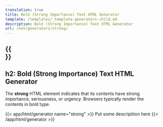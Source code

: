```yaml
---
translation: true
title: Bold (Strong Importance) Text HTML Generator
template: /templates/_template-generators-child.md
description: Bold (Strong Importance) Text HTML Generator
url: /net/generators/strong/
---
```


{{<section overview>}}
---
h2: Bold (Strong Importance) Text HTML Generator
---

The **strong** HTML element indicates that its contents have strong importance, seriousness, or urgency. Browsers typically render the contents in bold type.

{{< app/html/generator name="strong" >}}
Put some descriptiion here
{{< /app/html/generator >}}